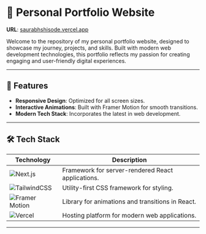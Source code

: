 # 🌟 Personal Portfolio Website  
**URL**: [saurabhshisode.vercel.app](https://saurabhshisode.vercel.app)  

Welcome to the repository of my personal portfolio website, designed to showcase my journey, projects, and skills. Built with modern web development technologies, this portfolio reflects my passion for creating engaging and user-friendly digital experiences.  

---

## 🚀 Features  
- **Responsive Design**: Optimized for all screen sizes.  
- **Interactive Animations**: Built with Framer Motion for smooth transitions.  
- **Modern Tech Stack**: Incorporates the latest in web development.  

---

## 🛠️ Tech Stack  

| **Technology** | **Description** |  
| -------------- | --------------- |  
| ![Next.js](https://img.shields.io/badge/Next.js-000?style=for-the-badge&logo=next.js&logoColor=white) | Framework for server-rendered React applications. |  
| ![TailwindCSS](https://img.shields.io/badge/TailwindCSS-38B2AC?style=for-the-badge&logo=tailwind-css&logoColor=white) | Utility-first CSS framework for styling. |  
| ![Framer Motion](https://img.shields.io/badge/Framer%20Motion-0055FF?style=for-the-badge&logo=framer&logoColor=white) | Library for animations and transitions in React. |  
| ![Vercel](https://img.shields.io/badge/Vercel-000?style=for-the-badge&logo=vercel&logoColor=white) | Hosting platform for modern web applications. |  

---

